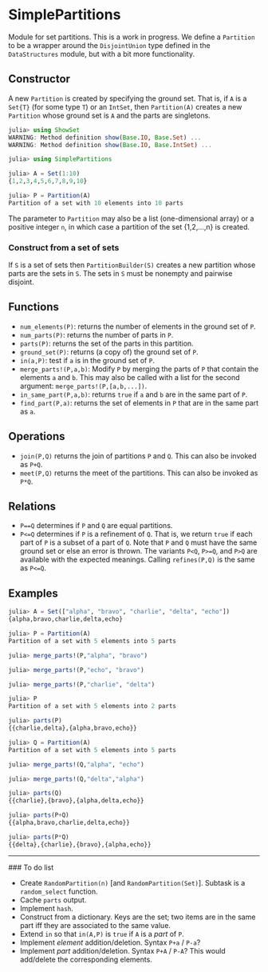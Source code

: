 # SimplePartitions

Module for set partitions. This is a work in progress. We define a
`Partition` to be a wrapper around the `DisjointUnion` type defined
in the `DataStructures` module, but with a bit more functionality.


## Constructor

A new `Partition` is created by specifying the ground set. That is, if `A`
is a `Set{T}` (for some type `T`) or an `IntSet`, then `Partition(A)` creates
a new `Partition` whose ground set is `A` and the parts are singletons.
```julia
julia> using ShowSet
WARNING: Method definition show(Base.IO, Base.Set) ...
WARNING: Method definition show(Base.IO, Base.IntSet) ...

julia> using SimplePartitions

julia> A = Set(1:10)
{1,2,3,4,5,6,7,8,9,10}

julia> P = Partition(A)
Partition of a set with 10 elements into 10 parts
```
The parameter to `Partition` may also be a list (one-dimensional array) or
a positive integer `n`, in which case a partition of the set {1,2,...,n} is
created.

### Construct from a set of sets

If `S` is a set of sets then `PartitionBuilder(S)` creates
a new partition whose parts are the sets in `S`. The
sets in `S` must be nonempty and pairwise disjoint.

## Functions

+ `num_elements(P)`: returns the number of elements in the ground
set of `P`.
+ `num_parts(P)`: returns the number of parts in `P`.
+ `parts(P)`: returns the set of the parts in this partition.
+ `ground_set(P)`: returns (a copy of) the ground set of `P`.
+ `in(a,P)`: test if `a` is in the ground set of `P`.
+ `merge_parts!(P,a,b)`: Modify `P` by merging the parts of `P` that
contain the elements `a` and `b`. This may also be called with a
list for the second argument: `merge_parts!(P,[a,b,...])`.
+ `in_same_part(P,a,b)`: returns `true` if `a` and `b` are in the same
part of `P`.
+ `find_part(P,a)`: returns the set of elements in `P` that are in
the same part as `a`.

## Operations

+ `join(P,Q)` returns the join of partitions `P` and `Q`. This can also
be invoked as `P+Q`.
+ `meet(P,Q)` returns the meet of the partitions. This can also be
invoked as `P*Q`.


## Relations

+ `P==Q` determines if `P` and `Q` are equal partitions.
+ `P<=Q` determines if `P` is a refinement of `Q`. That is, we return `true`
if each part of `P` is a subset of a part of `Q`. Note that `P` and `Q` must
have the same ground set or else an error is thrown. The variants
`P<Q`, `P>=Q`, and `P>Q` are available with the expected meanings. Calling
`refines(P,Q)` is the same as `P<=Q`.



## Examples
```julia
julia> A = Set(["alpha", "bravo", "charlie", "delta", "echo"])
{alpha,bravo,charlie,delta,echo}

julia> P = Partition(A)
Partition of a set with 5 elements into 5 parts

julia> merge_parts!(P,"alpha", "bravo")

julia> merge_parts!(P,"echo", "bravo")

julia> merge_parts!(P,"charlie", "delta")

julia> P
Partition of a set with 5 elements into 2 parts

julia> parts(P)
{{charlie,delta},{alpha,bravo,echo}}

julia> Q = Partition(A)
Partition of a set with 5 elements into 5 parts

julia> merge_parts!(Q,"alpha", "echo")

julia> merge_parts!(Q,"delta","alpha")

julia> parts(Q)
{{charlie},{bravo},{alpha,delta,echo}}

julia> parts(P+Q)
{{alpha,bravo,charlie,delta,echo}}

julia> parts(P*Q)
{{delta},{charlie},{bravo},{alpha,echo}}
```

<hr>
### To do list

+ Create `RandomPartition(n)` [and `RandomPartition(Set)`]. Subtask is
a `random_select` function.
+ Cache `parts` output.
+ Implement `hash`.
+ Construct from a dictionary. Keys are the set; two items
are in the same part iff they are associated to the same value.
+ Extend `in` so that `in(A,P)` is `true` if `A` is a
*part* of `P`.
+ Implement *element* addition/deletion.
Syntax `P+a` / `P-a`?
+ Implement *part* addition/deletion.
Syntax `P+A` / `P-A`? This would add/delete the
corresponding elements.
